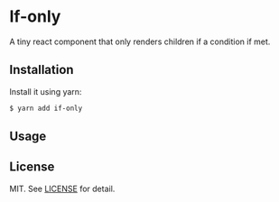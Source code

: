 # If-only

 A tiny react component that only renders children if a condition if met.


## Installation

Install it using yarn:

```bash
$ yarn add if-only
```


## Usage


## License

MIT. See [LICENSE](LICENSE) for detail.
